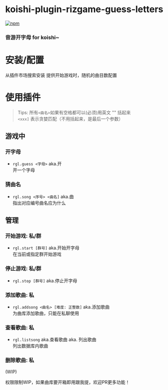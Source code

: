 # koishi-plugin-rizgame-guess-letters

[![npm](https://img.shields.io/npm/v/koishi-plugin-rizgame-guess-letters?style=flat-square)](https://www.npmjs.com/package/koishi-plugin-rizgame-guess-letters)

### 音游开字母 for koishi~

# 安装/配置

从插件市场搜索安装
提供开始游戏时，随机的曲目数配置

# 使用插件

> Tips: 所有`<曲名>`如果有空格都可以(必须)用英文 "" 括起来  
> `<xxx]` 表示贪婪匹配（不用括起来，是最后一个参数）

## 游戏中

### 开字母

- `rgl.guess <字母>` aka.开  
开一个字母

### 猜曲名

- `rgl.song <序号> <曲名]` aka.曲  
指出对应编号曲名应为什么

## 管理



### 开始游戏: 私/群

- `rgl.start [群号]` aka.开始开字母  
在当前或指定群开始游戏

### 停止游戏: 私/群

- `rgl.stop [群号]` aka.停止开字母

### 添加歌曲: 私

- `rgl.addsong <曲名> [难度: 正整数]` aka.添加歌曲  
为曲库添加歌曲，只能在私聊使用

### 查看歌曲: 私

- `rgl.listsong` aka.查看歌曲 aka. 列出歌曲  
列出数据库内歌曲

### 删除歌曲: 私

(WIP)

权限限制WIP，如果曲库要开箱即用跟我提，欢迎PR更多功能！
